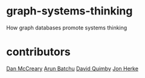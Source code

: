 # graph-systems-thinking
How graph databases promote systems thinking

# contributors
[Dan McCreary](https://www.linkedin.com/in/danmccreary)
[Arun Batchu](https://www.linkedin.com/in/arunbatchu)
[David Quimby](https://www.linkedin.com/in/dhquimby)
[Jon Herke](https://www.linkedin.com/in/jonherke)
